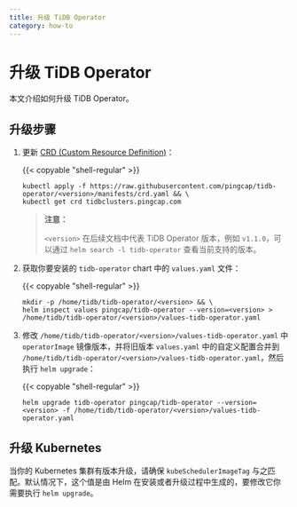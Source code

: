```yaml
---
title: 升级 TiDB Operator
category: how-to
---
```


# 升级 TiDB Operator

本文介绍如何升级 TiDB Operator。

## 升级步骤

1. 更新 [CRD (Custom Resource Definition)](https://kubernetes.io/docs/tasks/access-kubernetes-api/custom-resources/custom-resource-definitions/)：

    {{< copyable "shell-regular" >}}

    ```shell
    kubectl apply -f https://raw.githubusercontent.com/pingcap/tidb-operator/<version>/manifests/crd.yaml && \
    kubectl get crd tidbclusters.pingcap.com
    ```

    > **注意：**
    >
    > `<version>` 在后续文档中代表 TiDB Operator 版本，例如 `v1.1.0`，可以通过 `helm search -l tidb-operator` 查看当前支持的版本。

2. 获取你要安装的 `tidb-operator` chart 中的 `values.yaml` 文件：

    {{< copyable "shell-regular" >}}

    ```shell
    mkdir -p /home/tidb/tidb-operator/<version> && \
    helm inspect values pingcap/tidb-operator --version=<version> > /home/tidb/tidb-operator/<version>/values-tidb-operator.yaml
    ```
    
3. 修改 `/home/tidb/tidb-operator/<version>/values-tidb-operator.yaml` 中 `operatorImage` 镜像版本，并将旧版本 `values.yaml` 中的自定义配置合并到 `/home/tidb/tidb-operator/<version>/values-tidb-operator.yaml`，然后执行 `helm upgrade`：

    {{< copyable "shell-regular" >}}

    ```shell
    helm upgrade tidb-operator pingcap/tidb-operator --version=<version> -f /home/tidb/tidb-operator/<version>/values-tidb-operator.yaml
    ```

## 升级 Kubernetes

当你的 Kubernetes 集群有版本升级，请确保 `kubeSchedulerImageTag` 与之匹配。默认情况下，这个值是由 Helm 在安装或者升级过程中生成的，要修改它你需要执行 `helm upgrade`。
